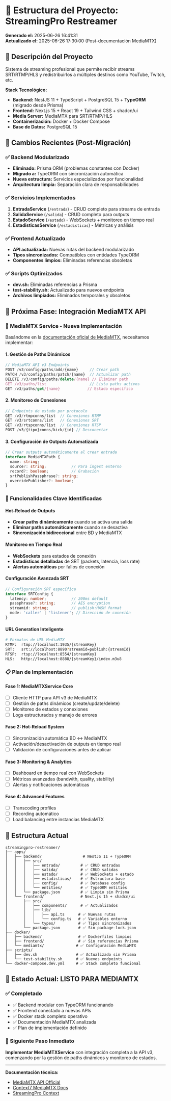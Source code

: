 # 📁 Estructura del Proyecto: StreamingPro Restreamer

**Generado el:** 2025-06-26 16:41:31  
**Actualizado el:** 2025-06-26 17:30:00 (Post-documentación MediaMTX)

## 🎯 Descripción del Proyecto

Sistema de streaming profesional que permite recibir streams SRT/RTMP/HLS y redistribuirlos a múltiples destinos como YouTube, Twitch, etc.

**Stack Tecnológico:**
- **Backend:** NestJS 11 + TypeScript + PostgreSQL 15 + **TypeORM** (migrado desde Prisma)
- **Frontend:** Next.js 15 + React 19 + Tailwind CSS + shadcn/ui  
- **Media Server:** MediaMTX para SRT/RTMP/HLS
- **Containerización:** Docker + Docker Compose
- **Base de Datos:** PostgreSQL 15

## 🔄 Cambios Recientes (Post-Migración)

### ✅ **Backend Modularizado**
- **Eliminado:** Prisma ORM (problemas constantes con Docker)
- **Migrado a:** TypeORM con sincronización automática
- **Nueva estructura:** Servicios especializados por funcionalidad
- **Arquitectura limpia:** Separación clara de responsabilidades

### ✅ **Servicios Implementados**
1. **EntradaService** (`/entrada`) - CRUD completo para streams de entrada
2. **SalidaService** (`/salida`) - CRUD completo para outputs 
3. **EstadoService** (`/estado`) - WebSockets + monitoreo en tiempo real
4. **EstadisticasService** (`/estadisticas`) - Métricas y análisis

### ✅ **Frontend Actualizado**
- **API actualizada:** Nuevas rutas del backend modularizado
- **Tipos sincronizados:** Compatibles con entidades TypeORM
- **Componentes limpios:** Eliminadas referencias obsoletas

### ✅ **Scripts Optimizados**
- **dev.sh:** Eliminadas referencias a Prisma
- **test-stability.sh:** Actualizado para nuevos endpoints
- **Archivos limpiados:** Eliminados temporales y obsoletos

## 🎯 **Próxima Fase: Integración MediaMTX API**

### **📡 MediaMTX Service - Nueva Implementación**

Basándome en la [documentación oficial de MediaMTX](https://bluenviron.github.io/mediamtx/), necesitamos implementar:

#### **1. Gestión de Paths Dinámicos**
```typescript
// MediaMTX API v3 Endpoints
POST /v3/config/paths/add/{name}     // Crear path
PATCH /v3/config/paths/patch/{name}  // Actualizar path  
DELETE /v3/config/paths/delete/{name} // Eliminar path
GET /v3/paths/list                   // Lista paths activos
GET /v3/paths/get/{name}            // Estado específico
```

#### **2. Monitoreo de Conexiones**
```typescript
// Endpoints de estado por protocolo
GET /v3/rtmpconns/list  // Conexiones RTMP
GET /v3/srtconns/list   // Conexiones SRT  
GET /v3/rtspconns/list  // Conexiones RTSP
POST /v3/{tipo}conns/kick/{id} // Desconectar
```

#### **3. Configuración de Outputs Automatizada**
```typescript
// Crear outputs automáticamente al crear entrada
interface MediaMTXPath {
  name: string;
  source?: string;           // Para ingest externo
  record?: boolean;          // Grabación
  srtPublishPassphrase?: string;
  overridePublisher?: boolean;
}
```

### **🔧 Funcionalidades Clave Identificadas**

#### **Hot-Reload de Outputs**
- **Crear paths dinámicamente** cuando se activa una salida
- **Eliminar paths automáticamente** cuando se desactiva
- **Sincronización bidireccional** entre BD y MediaMTX

#### **Monitoreo en Tiempo Real**
- **WebSockets** para estados de conexión
- **Estadísticas detalladas** de SRT (packets, latencia, loss rate)
- **Alertas automáticas** por fallos de conexión

#### **Configuración Avanzada SRT**
```typescript
// Configuración SRT específica
interface SRTConfig {
  latency: number;           // 200ms default
  passphrase?: string;       // AES encryption
  streamid: string;          // publish:HASH format
  mode: 'caller' | 'listener'; // Dirección de conexión
}
```

#### **URL Generation Inteligente**
```bash
# Formatos de URL MediaMTX
RTMP:  rtmp://localhost:1935/{streamKey}
SRT:   srt://localhost:8890?streamid=publish:{streamId}
RTSP:  rtsp://localhost:8554/{streamKey}
HLS:   http://localhost:8888/{streamKey}/index.m3u8
```

### **📋 Plan de Implementación**

#### **Fase 1: MediaMTXService Core**
- [ ] Cliente HTTP para API v3 de MediaMTX
- [ ] Gestión de paths dinámicos (create/update/delete)
- [ ] Monitoreo de estados y conexiones
- [ ] Logs estructurados y manejo de errores

#### **Fase 2: Hot-Reload System**
- [ ] Sincronización automática BD ↔ MediaMTX
- [ ] Activación/desactivación de outputs en tiempo real
- [ ] Validación de configuraciones antes de aplicar

#### **Fase 3: Monitoring & Analytics**
- [ ] Dashboard en tiempo real con WebSockets
- [ ] Métricas avanzadas (bandwith, quality, stability)
- [ ] Alertas y notificaciones automáticas

#### **Fase 4: Advanced Features**
- [ ] Transcoding profiles
- [ ] Recording automático
- [ ] Load balancing entre instancias MediaMTX

## 📁 Estructura Actual

```
streamingpro-restreamer/
├── apps/
│   ├── backend/                  # NestJS 11 + TypeORM
│   │   ├── src/
│   │   │   ├── entrada/         # ✅ CRUD entradas
│   │   │   ├── salida/          # ✅ CRUD salidas  
│   │   │   ├── estado/          # ✅ WebSockets + estado
│   │   │   ├── estadisticas/    # ✅ Estructura base
│   │   │   ├── config/          # ✅ Database config
│   │   │   └── entities/        # ✅ TypeORM entities
│   │   └── package.json         # ✅ Limpio sin Prisma
│   └── frontend/                # Next.js 15 + shadcn/ui
│       ├── src/
│       │   ├── components/      # ✅ Actualizados
│       │   ├── lib/
│       │   │   ├── api.ts      # ✅ Nuevas rutas
│       │   │   └── config.ts   # ✅ Variables entorno
│       │   └── types/          # ✅ Tipos sincronizados
│       └── package.json        # ✅ Sin package-lock.json
├── docker/                     
│   ├── backend/                # ✅ Dockerfiles limpios
│   ├── frontend/               # ✅ Sin referencias Prisma
│   └── mediamtx/              # ✅ Configuración MediaMTX
├── scripts/
│   ├── dev.sh                 # ✅ Actualizado sin Prisma
│   └── test-stability.sh      # ✅ Nuevos endpoints
└── docker-compose.dev.yml     # ✅ Stack completo funcional
```

## 🚀 **Estado Actual: LISTO PARA MEDIAMTX**

### **✅ Completado**
- ✅ Backend modular con TypeORM funcionando
- ✅ Frontend conectado a nuevas APIs  
- ✅ Docker stack completo operativo
- ✅ Documentación MediaMTX analizada
- ✅ Plan de implementación definido

### **🎯 Siguiente Paso Inmediato**
**Implementar MediaMTXService** con integración completa a la API v3, comenzando por la gestión de paths dinámicos y monitoreo de estados.

---

**Documentación técnica:**
- [MediaMTX API Official](https://bluenviron.github.io/mediamtx/)
- [Context7 MediaMTX Docs](https://context7.com/bluenviron/mediamtx/llms.txt)
- [StreamingPro Context](./docs/contexto_proyecto_streaming.md)
